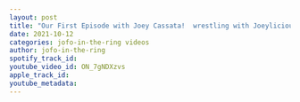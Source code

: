 ```yaml
---
layout: post
title: "Our First Episode with Joey Cassata!  wrestling with Joeylicious vol.2 on Amazon! #wrestlingislife"
date: 2021-10-12
categories: jofo-in-the-ring videos
author: jofo-in-the-ring
spotify_track_id: 
youtube_video_id: ON_7gNDXzvs
apple_track_id: 
youtube_metadata: 
---
```

